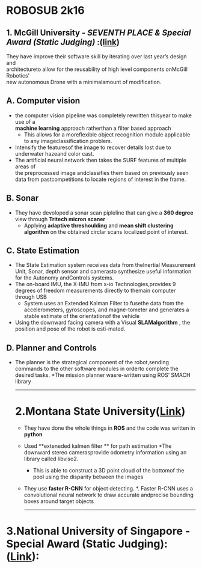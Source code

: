 # ROBOSUB 2k16

## 1. McGill University - _SEVENTH PLACE & Special Award (Static Judging)_ :([link](https://robonation.org/sites/default/files/McGillUni_2016_RoboSub_Journal.pdf))
They have improve their software skill by iterating over  last  year’s  design  and  <br />
architectureto  allow  for  the  reusability  of  high  level  components  onMcGill  Robotics’ <br />
new  autonomous  Drone  with  a  minimalamount of modification.<br />

## A. Computer vision <br />

* the computer vision pipeline was completely rewritten thisyear  to  make  use  of  a <br />
**machine  learning**  approach  ratherthan   a   filter   based   approach
  *    This   allows   for   a   moreflexible object recognition module applicable to any imageclassification problem.
* Intensify the featuresof the image to recover details lost due to underwater hazeand color cast.
* The  artificial  neural  network  then  takes  the  SURF features  of  multiple  areas  of  
the  preprocessed  image  andclassifies  them  based  on  previously  seen  data  from  pastcompetitions to locate regions of interest in the frame.
## B. Sonar
* They have devoloped a sonar scan pipleline that can give a **360 degree** view through **Tritech micron scaner**
  * Applying **adaptive threshoulding** and **mean shift clustering algorithm** on the obtained circlar scans localized point of interest.


## C. State Estimation
* The  State  Estimation  system  receives  data  from  theInertial Measurement Unit, Sonar, depth sensor and camerasto  synthesize  useful  information
for  the  Autonomy  andControls systems.
* The  on-board  IMU,  the  X-IMU  from  x-io  Technologies,provides 9 degrees of freedom measurements directly to themain computer through USB
  * System uses an Extended Kalman Filter to fusethe data from the accelerometers, gyroscopes, and magne-tometer  and  generates  a  stable  estimate  of  the  orientationof the vehicle
* Using  the  downward  facing  camera  with  a  Visual  **SLAMalgorithm**  ,  the  position  and  pose  of  the  robot  is  esti-mated.

## D. Planner and Controls
* The  planner  is  the  strategical  component  of  the  robot,sending commands to the other software modules in orderto  complete  the  desired  tasks. 
  *The  mission  planner  wasre-written  using  ROS’  SMACH  library  
  
  ___
  # 2.Montana State University([Link](https://robonation.org/sites/default/files/MontanaStateUni_2016_RoboSub_Journal.pdf))
  * They have done the whole things in **ROS** and the code was written in **python**
  * Used **exteneded kalmen filter ** for path estimation 
  *The downward stereo camerasprovide odometry information using an library called libviso2.
    * This  is  able  to  construct  a  3D  point  cloud  of  the  bottomof the pool using the disparity between the images
  * They use **faster R-CNN** for object detecting.
    *.  Faster  R-CNN uses a convolutional neural network to draw accurate andprecise bounding boxes around target objects
    
    ___
# 3.National University of Singapore - Special Award (Static Judging):([Link](https://robonation.org/sites/default/files/MontanaStateUni_2016_RoboSub_Journal.pdf)):


    
